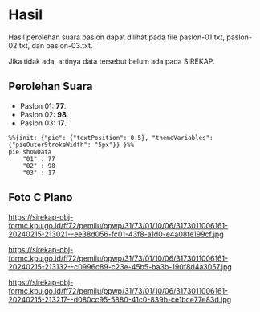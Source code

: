 # Hasil

Hasil perolehan suara paslon dapat dilihat pada file paslon-01.txt, paslon-02.txt, dan paslon-03.txt.

Jika tidak ada, artinya data tersebut belum ada pada SIREKAP.

## Perolehan Suara

 * Paslon 01: **77**.
 * Paslon 02: **98**.
 * Paslon 03: **17**.

```mermaid
%%{init: {"pie": {"textPosition": 0.5}, "themeVariables": {"pieOuterStrokeWidth": "5px"}} }%%
pie showData
    "01" : 77
    "02" : 98
    "03" : 17
```
## Foto C Plano

https://sirekap-obj-formc.kpu.go.id/ff72/pemilu/ppwp/31/73/01/10/06/3173011006161-20240215-213021--ee38d056-fc01-43f8-a1d0-e4a08fe199cf.jpg

https://sirekap-obj-formc.kpu.go.id/ff72/pemilu/ppwp/31/73/01/10/06/3173011006161-20240215-213132--c0996c89-c23e-45b5-ba3b-190f8d4a3057.jpg

https://sirekap-obj-formc.kpu.go.id/ff72/pemilu/ppwp/31/73/01/10/06/3173011006161-20240215-213217--d080cc95-5880-41c0-839b-ce1bce77e83d.jpg
